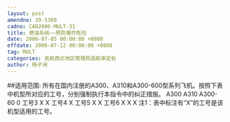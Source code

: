 ```yaml
---
layout: post
amendno: 39-5309
cadno: CAD2006-MULT-31
title: 燃油系统——预防爆炸危险
date: 2006-07-05 00:00:00 +0800
effdate: 2006-07-12 00:00:00 +0800
tag: MULT
categories: 民航西北地区管理局适航审定处
author: 杨子洲
---
```


##适用范围:
所有在国内注册的A300、A310和A300-600型系列飞机。按照下表中机型所对应的工号，分别强制执行本指令中的纠正措施。
A300  A310  A300-60 0
工号3  X  X
工号4  X
工号5  X  X
工号6  X  X  X
注1：表中标注有“X”的工号是该机型适用的工号。

